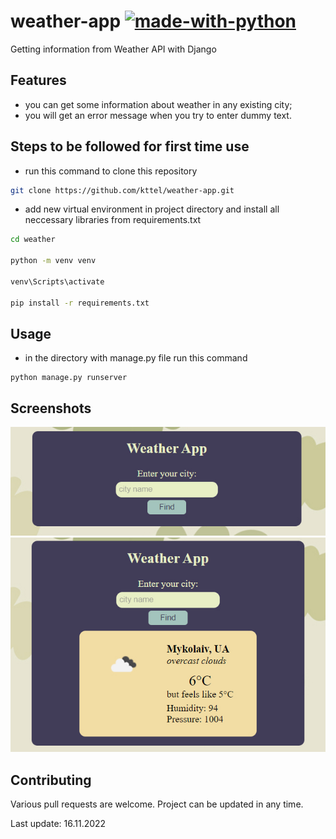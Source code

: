 # weather-app [![made-with-python](https://img.shields.io/badge/Made%20with-Python-1f425f.svg)](https://www.python.org/)
Getting information from Weather API with Django

## Features

- you can get some information about weather in any existing city;
- you will get an error message when you try to enter dummy text.

## Steps to be followed for first time use
- run this command to clone this repository
```bash
git clone https://github.com/kttel/weather-app.git
```
- add new virtual environment in project directory and install all neccessary libraries from requirements.txt
```bash
cd weather

python -m venv venv

venv\Scripts\activate

pip install -r requirements.txt
```

## Usage

- in the directory with manage.py file run this command
```
python manage.py runserver
```

## Screenshots
![Page view](images/1.jpg)
![Search result](images/2.jpg)

## Contributing
Various pull requests are welcome. Project can be updated in any time.

Last update: 16.11.2022
